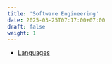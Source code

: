 ```yaml
---
title: 'Software Engineering'
date: 2025-03-25T07:17:00+07:00
draft: false
weight: 1
---
```


- [Languages](./lang/)

